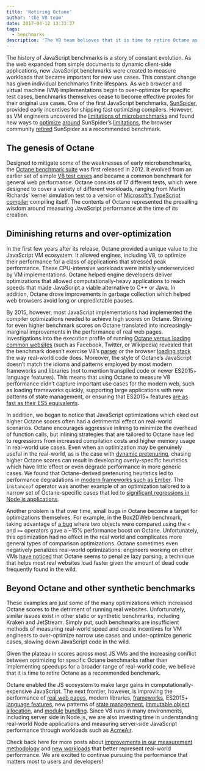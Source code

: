 ```yaml
---
title: 'Retiring Octane'
author: 'the V8 team'
date: 2017-04-12 13:33:37
tags:
  - benchmarks
description: 'The V8 team believes that it is time to retire Octane as a recommended benchmark.'
---
```

The history of JavaScript benchmarks is a story of constant evolution. As the web expanded from simple documents to dynamic client-side applications, new JavaScript benchmarks were created to measure workloads that became important for new use cases. This constant change has given individual benchmarks finite lifespans. As web browser and virtual machine (VM) implementations begin to over-optimize for specific test cases, benchmarks themselves cease to become effective proxies for their original use cases. One of the first JavaScript benchmarks, [SunSpider](https://webkit.org/perf/sunspider/sunspider.html), provided early incentives for shipping fast optimizing compilers. However, as VM engineers uncovered the [limitations of microbenchmarks](https://blog.mozilla.org/nnethercote/2014/06/16/a-browser-benchmarking-manifesto/) and found new ways to [optimize](https://benediktmeurer.de/2016/12/16/the-truth-about-traditional-javascript-benchmarks/#the-notorious-sunspider-examples) [around](https://bugzilla.mozilla.org/show_bug.cgi?id=787601) SunSpider’s [limitations](https://bugs.webkit.org/show_bug.cgi?id=63864), the browser community [retired](https://trac.webkit.org/changeset/187526/webkit) SunSpider as a recommended benchmark.

## The genesis of Octane

Designed to mitigate some of the weaknesses of early microbenchmarks, the [Octane benchmark suite](https://developers.google.com/octane/) was first released in 2012. It evolved from an earlier set of simple [V8 test cases](http://www.netchain.com/Tools/v8/) and became a common benchmark for general web performance. Octane consists of 17 different tests, which were designed to cover a variety of different workloads, ranging from Martin Richards’ kernel simulation test to a version of [Microsoft’s TypeScript compiler](http://www.typescriptlang.org/) compiling itself. The contents of Octane represented the prevailing wisdom around measuring JavaScript performance at the time of its creation.

## Diminishing returns and over-optimization

In the first few years after its release, Octane provided a unique value to the JavaScript VM ecosystem. It allowed engines, including V8, to optimize their performance for a class of applications that stressed peak performance. These CPU-intensive workloads were initially underserviced by VM implementations. Octane helped engine developers deliver optimizations that allowed computationally-heavy applications to reach speeds that made JavaScript a viable alternative to C++ or Java. In addition, Octane drove improvements in garbage collection which helped web browsers avoid long or unpredictable pauses.

By 2015, however, most JavaScript implementations had implemented the compiler optimizations needed to achieve high scores on Octane. Striving for even higher benchmark scores on Octane translated into increasingly-marginal improvements in the performance of real web pages. Investigations into the execution profile of running [Octane versus loading common websites](/blog/real-world-performance) (such as Facebook, Twitter, or Wikipedia) revealed that the benchmark doesn’t exercise V8’s [parser](https://medium.com/dev-channel/javascript-start-up-performance-69200f43b201#.7v8b4jylg) or the browser [loading stack](https://medium.com/reloading/toward-sustainable-loading-4760957ee46f#.muk9kzxmb) the way real-world code does. Moreover, the style of Octane’s JavaScript doesn’t match the idioms and patterns employed by most modern frameworks and libraries (not to mention transpiled code or newer ES2015+ language features). This means that using Octane to measure V8 performance didn’t capture important use cases for the modern web, such as loading frameworks quickly, supporting large applications with new patterns of state management, or ensuring that ES2015+ features [are as fast as their ES5 equivalents](/blog/high-performance-es2015).

In addition, we began to notice that JavaScript optimizations which eked out higher Octane scores often had a detrimental effect on real-world scenarios. Octane encourages aggressive inlining to minimize the overhead of function calls, but inlining strategies that are tailored to Octane have led to regressions from increased compilation costs and higher memory usage in real-world use cases. Even when an optimization may be genuinely useful in the real-world, as is the case with [dynamic pretenuring](http://dl.acm.org/citation.cfm?id=2754181), chasing higher Octane scores can result in developing overly-specific heuristics which have little effect or even degrade performance in more generic cases. We found that Octane-derived pretenuring heuristics led to performance degradations in [modern frameworks such as Ember](https://bugs.chromium.org/p/v8/issues/detail?id=3665). The `instanceof` operator was another example of an optimization tailored to a narrow set of Octane-specific cases that led to [significant regressions in Node.js applications](https://github.com/nodejs/node/issues/9634).

Another problem is that over time, small bugs in Octane become a target for optimizations themselves. For example, in the Box2DWeb benchmark, taking advantage of [a bug](http://crrev.com/1355113002) where two objects were compared using the `<` and `>=` operators gave a ~15% performance boost on Octane. Unfortunately, this optimization had no effect in the real world and complicates more general types of comparison optimizations. Octane sometimes even negatively penalizes real-world optimizations: engineers working on other VMs [have noticed](https://bugzilla.mozilla.org/show_bug.cgi?id=1162272) that Octane seems to penalize lazy parsing, a technique that helps most real websites load faster given the amount of dead code frequently found in the wild.

## Beyond Octane and other synthetic benchmarks

These examples are just some of the many optimizations which increased Octane scores to the detriment of running real websites. Unfortunately, similar issues exist in other static or synthetic benchmarks, including Kraken and JetStream. Simply put, such benchmarks are insufficient methods of measuring real-world speed and create incentives for VM engineers to over-optimize narrow use cases and under-optimize generic cases, slowing down JavaScript code in the wild.

Given the plateau in scores across most JS VMs and the increasing conflict between optimizing for specific Octane benchmarks rather than implementing speedups for a broader range of real-world code, we believe that it is time to retire Octane as a recommended benchmark.

Octane enabled the JS ecosystem to make large gains in computationally-expensive JavaScript. The next frontier, however, is improving the performance of [real web pages](/blog/real-world-performance), modern libraries, [frameworks](http://stateofjs.com/2016/frontend/), ES2015+ [language features](/blog/high-performance-es2015), new patterns of [state management](http://redux.js.org/), [immutable object allocation](https://facebook.github.io/immutable-js/), and [module](https://webpack.github.io/) [bundling](http://browserify.org/). Since V8 runs in many environments, including server side in Node.js, we are also investing time in understanding real-world Node applications and measuring server-side JavaScript performance through workloads such as [AcmeAir](https://github.com/acmeair/acmeair-nodejs).

Check back here for more posts about [improvements in our measurement methodology](/blog/real-world-performance) and [new workloads](/blog/optimizing-v8-memory) that better represent real-world performance. We are excited to continue pursuing the performance that matters most to users and developers!
